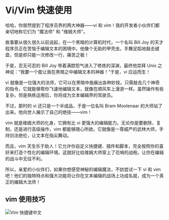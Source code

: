 # Vi/Vim 快速使用 

哈哈，你居然提到了程序员界的两大神器——vi 和 vim！我的开发者小伙伴们都亲切地称它们为 "魔法师" 和 "维姆大师"。

故事要从很久很久以前说起，在一个黑暗的计算机时代，一个名叫 Bill Joy 的天才程序员正在苦恼于编辑文本的困境中。他像个无助的甲壳虫，手舞足蹈地敲击键盘，但是却只能一次修改一行，痛苦之极！

于是，忍无可忍的 Bill Joy 带着满腔怨气进入了修炼的深渊，最终他崇拜 Unix 之神说：“我要一个能让我在黑暗之中编辑文本的神器！”于是，vi 应运而生！

vi 就像是一位强大的法师，它可以在黑暗中施展出各种妙技。只需敲击几个神奇的指令，它就能够帮你飞速地编辑文本，就像在顺风车上漫游一样。虽然操作有些复杂，但是熟练运用后，你将成为文本编辑界的驾驶员。

不过，那时的 vi 还只是一个半成品，于是一位名叫 Bram Moolenaar 的大师站了出来。他向世人展示了自己的绝技——vim！

vim 就是维姆大师的化身，它拥有比 vi 更强大的编辑能力。无论你是要删除、复制，还是进行高级操作，vim 都能够随心所欲。它就像是一尊威严的武林大师，手持剑法绝伦，让文本在指尖舞动。

而且，vim 天生乐于助人！它允许你自定义快捷键、插件和脚本，完全按照你的喜好来打造个性化的编辑环境。这就好比给维姆大师穿上了花哨的战袍，让你在编辑的战斗中无往不利。

所以，亲爱的小伙伴们，如果你想感受神秘的编辑魔法，不妨尝试一下 vi 和 vim 吧！他们的独特特点和强大功能将让你在文本编辑的战场上功成名就，成为一个真正的编辑大法师！

## vim 使用技巧

![Vim 快捷键中文](https://www.runoob.com/wp-content/uploads/2015/10/vi-vim-cheat-sheet-sch1.gif)

